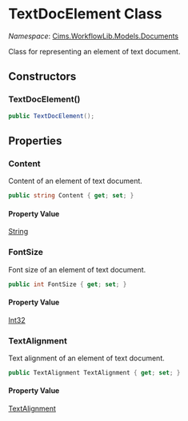 # TextDocElement Class

*Namespace*: [Cims.WorkflowLib.Models.Documents](Cims.WorkflowLib.Models.Documents.md)

Class for representing an element of text document.

## Constructors

### TextDocElement()

```C#
public TextDocElement();
```

## Properties

### Content

Content of an element of text document.

```C#
public string Content { get; set; }
```

#### Property Value

[String](https://learn.microsoft.com/en-us/dotnet/api/system.string)

### FontSize

Font size of an element of text document.

```C#
public int FontSize { get; set; }
```

#### Property Value

[Int32](https://learn.microsoft.com/en-us/dotnet/api/system.int32)

### TextAlignment

Text alignment of an element of text document.

```C#
public TextAlignment TextAlignment { get; set; }
```

#### Property Value

[TextAlignment](Enums/TextAlignment.md)
